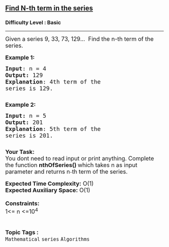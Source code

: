 <h2><a href="https://www.geeksforgeeks.org/problems/find-n-th-term-in-the-series3926/1?page=1&category=Recursion&difficulty=Basic&sortBy=submissions">Find N-th term in the series</a></h2><h3>Difficulty Level : Basic</h3><hr><div class="problems_problem_content__Xm_eO"><p><span style="font-size:18px">Given a series 9, 33, 73, 129...&nbsp; Find the n-th term of the series.</span><br>
<br>
<span style="font-size:18px"><strong>Example 1:</strong></span></p>

<pre><span style="font-size:18px"><strong>Input</strong>: n = 4
<strong>Output: </strong>129
<strong>Explanation</strong>: 4th term of the 
series is 129.
</span></pre>

<p><br>
<span style="font-size:18px"><strong>Example 2:</strong></span></p>

<pre><span style="font-size:18px"><strong>Input: </strong>n = 5
<strong>Output:&nbsp;</strong>201
<strong>Explanation</strong>: 5th term of the
series is 201.
</span></pre>

<p><br>
<span style="font-size:18px"><strong>Your Task:&nbsp;&nbsp;</strong><br>
You dont need to read input or print anything. Complete the function <strong>nthOfSeries()&nbsp;</strong>which takes n&nbsp;as input parameter and returns n</span>-<span style="font-size:18px">th term&nbsp;of the series.</span><br>
<br>
<span style="font-size:18px"><strong>Expected Time Complexity:</strong> O(1)<br>
<strong>Expected Auxiliary Space:</strong> O(1)<br>
<br>
<strong>Constraints:</strong><br>
1&lt;= n&nbsp;&lt;=10<sup>4</sup></span></p>
</div><br><p><span style=font-size:18px><strong>Topic Tags : </strong><br><code>Mathematical</code>&nbsp;<code>series</code>&nbsp;<code>Algorithms</code>&nbsp;